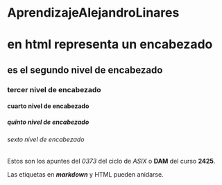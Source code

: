 # AprendizajeAlejandroLinares
# en html representa un encabezado
## es el segundo nivel de encabezado
### tercer nivel de encabezado
#### cuarto nivel de encabezado
##### quinto nivel de encabezado
###### sexto nivel de encabezado

Estos son los apuntes del *0373* del ciclo de _ASIX_ o **DAM** del curso __2425__.

Las etiquetas en **_markdown_** y HTML pueden anidarse.